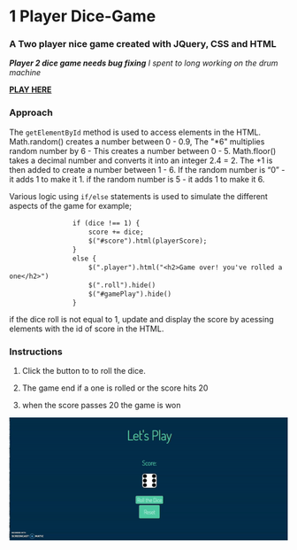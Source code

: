 # 1 Player Dice-Game

 ### A Two player nice game created with JQuery, CSS and HTML 
 
 ***Player 2 dice game needs bug fixing** I spent to long working on the drum machine*

 **[PLAY HERE](https://arditti93.github.io/DIce-Game/)**

 ### Approach 

The `getElementById` method is used to access elements in the HTML.
Math.random() creates a number between 0 - 0.9, The "*6" multiplies random number by 6 - This creates a number between 0 - 5. Math.floor() takes a decimal number and converts it into an integer 2.4 = 2. The +1 is then added to create a number between 1 - 6. If the random number is “0” - it adds 1 to make it 1. if the random number is 5 - it adds 1 to make it 6.

Various logic using `if/else` statements is used to simulate the different aspects of the game for example;

```              
                if (dice !== 1) {
                    score += dice;
                    $("#score").html(playerScore);
                }
                else {
                    $(".player").html("<h2>Game over! you've rolled a one</h2>")
                    $(".roll").hide()
                    $("#gamePlay").hide()
                }
```
if the dice roll is not equal to 1, update and display the score by acessing elements with the id of score in the HTML. 

### Instructions

1. Click the button to to roll the dice.

2. The game end if a one is rolled or the score hits 20

3. when the score passes 20 the game is won

![dice](dice.gif)



